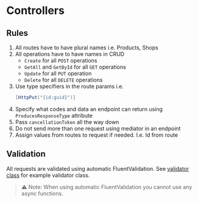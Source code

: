 ﻿# Controllers

## Rules

1. All routes have to have plural names i.e. Products, Shops
2. All operations have to have names in CRUD
    * `Create` for all `POST` operations
    * `GetAll` and `GetById` for all `GET` operations
    * `Update` for all `PUT` operation
    * `Delete` for all `DELETE` operations
3. Use type specifiers in the route params i.e.
   ```csharp
   [HttpPut("{id:guid}")]
   ```
4. Specify what codes and data an endpoint can return using `ProducesResponseType` attribute
5. Pass `cancellationToken` all the way down
6. Do not send more than one request using mediator in an endpoint
7. Assign values from routes to request if needed. I.e. Id from route

## Validation

All requests are validated using automatic FluentValidation.
See [validator class](../../Overflower.Application/Requests/Products/Commands/CreateProduct/CreateProductCommandValidator.cs)
for example validator class.

> ⚠ Note: When using automatic FluentValidation you cannot use any async functions. 
